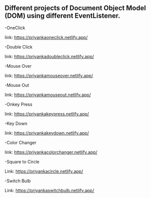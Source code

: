 ## Different projects of Document Object Model (DOM) using different EventListener.

-OneClick

 link: https://priyankaoneclick.netlify.app/

-Double Click

 link: https://priyankadoubleclick.netlify.app/

-Mouse Over

 link: https://priyankamouseover.netlify.app/

-Mouse Out

 link: https://priyankamouseout.netlify.app/

-Onkey Press

 link: https://priyankakeypress.netlify.app/

-Key Down

 link: https://priyankakeydown.netlify.app/

-Color Changer

link: https://priyankacolorchanger.netlify.app/

-Square to Circle

Link: https://priyankacircle.netlify.app/

-Switch Bulb

Link: https://priyankaswitchbulb.netlify.app/



